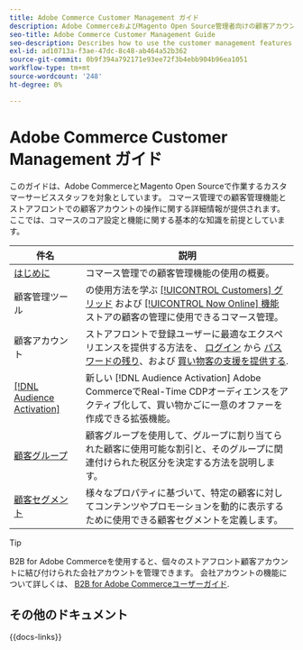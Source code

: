 ```yaml
---
title: Adobe Commerce Customer Management ガイド
description: Adobe CommerceおよびMagento Open Source管理者向けの顧客アカウントとセグメントに関する包括的な情報（設定を含む）。
seo-title: Adobe Commerce Customer Management Guide
seo-description: Describes how to use the customer management features in Adobe Commerce or Magento Open Source.
exl-id: ad10713a-f3ae-47dc-8c48-ab464a52b362
source-git-commit: 0b9f394a792171e93ee72f3b4ebb904b96ea1051
workflow-type: tm+mt
source-wordcount: '248'
ht-degree: 0%

---
```



# Adobe Commerce Customer Management ガイド

このガイドは、Adobe CommerceとMagento Open Sourceで作業するカスタマーサービススタッフを対象としています。 コマース管理での顧客管理機能とストアフロントでの顧客アカウントの操作に関する詳細情報が提供されます。 ここでは、コマースのコア設定と機能に関する基本的な知識を前提としています。

| 件名 | 説明 |
| ------- | ----------- |
| [はじめに](customers-introduction.md) | コマース管理での顧客管理機能の使用の概要。 |
| 顧客管理ツール | の使用方法を学ぶ [[!UICONTROL Customers] グリッド](customers-all.md) および [[!UICONTROL Now Online] 機能](now-online.md) ストアの顧客の管理に使用できるコマース管理。 |
| 顧客アカウント | ストアフロントで登録ユーザーに最適なエクスペリエンスを提供する方法を、 [ログイン](login-landing-page.md) から [パスワードの残り](password-reset.md)、および [買い物客の支援を提供する](login-as-customer.md). |
| [[!DNL Audience Activation]](audience-activation.md) | 新しい [!DNL Audience Activation] Adobe CommerceでReal-Time CDPオーディエンスをアクティブ化して、買い物かごに一意のオファーを作成できる拡張機能。 |
| [顧客グループ](customer-groups.md) | 顧客グループを使用して、グループに割り当てられた顧客に使用可能な割引と、そのグループに関連付けられた税区分を決定する方法を説明します。 |
| [顧客セグメント](customer-segments.md) | 様々なプロパティに基づいて、特定の顧客に対してコンテンツやプロモーションを動的に表示するために使用できる顧客セグメントを定義します。 |

>[!TIP]
>
>B2B for Adobe Commerceを使用すると、個々のストアフロント顧客アカウントに結び付けられた会社アカウントを管理できます。 会社アカウントの機能について詳しくは、 [B2B for Adobe Commerceユーザーガイド](../b2b/account-companies.md).

## その他のドキュメント

{{docs-links}}
